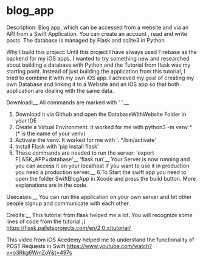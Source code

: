 # blog_app
Description:
Blog app, which can be accessed from a website and via an API from a Swift Application. You can create an account , read and write posts. The database is managed by Flask and sqlite3 in Python.

Why I build this project:
Until this project I have always used Firebase as the backend for my iOS apps. I wanted to try something new and researched about building a database with Python and the Tutorial from flask was my starting point. Instead of just building the application from this tutorial, I tried to combine it with my own iOS app. I achieved my goal of creating my own Database and linking it to a Website and an iOS app so that both application are dealing with the same data.

Download:__
All commands are marked with ' '.__
1. Download it via Github and open the DatabaseWithWebsite Folder in your IDE
2. Create a Virtual Environment. It worked for me with python3 -m venv * (* is the name of your venv)
3. Activate the venv. It worked for me with '. */bin/activate'
4. Install Flask with 'pip install flask'
5. These commands are needed to run the server: 
    'export FLASK_APP=database'__
    'flask run'__
    Your Server is now running and you can access it on your localhost If you want to use it in production you need a production server.__
6.To Start the swift app you need to open the folder SwiftBlogApp in Xcode and press the build button.
More explanations are in the code.

Usecases:__
You can run this application on your own server and let other people signup and communicate with each other.

Credits:__
This tutorial from flask helped me a lot. You will recognize some lines of code from the tutorial ;)
https://flask.palletsprojects.com/en/2.0.x/tutorial/

This video from iOS Acedemy helped me to understand the functionality of POST Requests in Swift
https://www.youtube.com/watch?v=o3Rkg6WmZoY&t=497s
